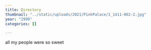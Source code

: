 ```yaml
---
title: Directory
thumbnail: "../static/uploads/2021/PinkPalace/1_1411-002-2.jpg"
year: "2999"
categories: []

---
```

all my people were so sweet